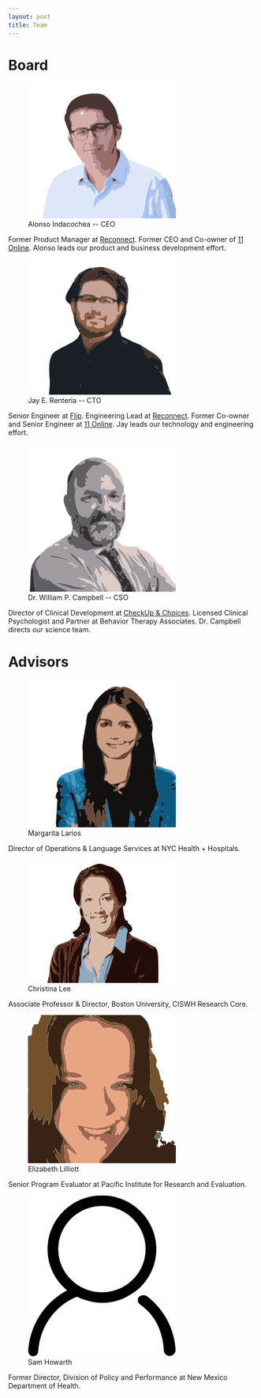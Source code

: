 ```yaml
---
layout: post
title: Team
---
```


# Board

<figure>
  <img alt="Alonso Indacochea" src="/assets/images/alonso-cartoon.png" />
  <figcaption>
    Alonso Indacochea -- CEO
  </figcaption>
</figure>

Former Product Manager at [Reconnect](reconnect.io).
Former CEO and Co-owner of [11 Online](11online.us).
Alonso leads our product and business development effort.

<figure>
  <img alt="Jay E. Renteria" src="/assets/images/jay-cartoon.png" />
  <figcaption>
    Jay E. Renteria -- CTO
  </figcaption>
</figure>

Senior Engineer at [Flip](flip.xyz).
Engineering Lead at [Reconnect](reconnect.io).
Former Co-owner and Senior Engineer at [11 Online](11online.us).
Jay leads our technology and engineering effort.

<figure>
  <img alt="Dr. William P. Campbell" src="/assets/images/william-cartoon.png" />
  <figcaption>
    Dr. William P. Campbell -- CSO
  </figcaption>
</figure>

Director of Clinical Development at [CheckUp & Choices](checkupandchoices.com).
Licensed Clinical Psychologist and Partner at Behavior Therapy Associates.
Dr. Campbell directs our science team.

# Advisors

<figure>
  <img alt="Margarita Larios" src="/assets/images/margarita-cartoon.png" />
  <figcaption>
    Margarita Larios
  </figcaption>
</figure>

Director of Operations & Language Services at NYC Health + Hospitals.

<figure>
  <img alt="Christina Lee" src="/assets/images/christina-cartoon.png" />
  <figcaption>
    Christina Lee
  </figcaption>
</figure>

Associate Professor & Director, Boston University, CISWH Research Core.

<figure>
  <img alt="Elizabeth Lilliott" src="/assets/images/liz-cartoon.png" />
  <figcaption>
    Elizabeth Lilliott
  </figcaption>
</figure>

Senior Program Evaluator at Pacific Institute for Research and Evaluation.

<figure>
  <img alt="Sam Howarth" src="/assets/images/sam-cartoon.png" />
  <figcaption>
    Sam Howarth
  </figcaption>
</figure>

Former Director, Division of Policy and Performance at New Mexico Department of Health.